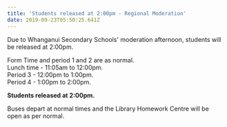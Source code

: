 ```yaml
---
title: 'Students released at 2:00pm - Regional Moderation'
date: 2019-09-23T05:50:25.641Z
---
```

Due to Whanganui Secondary Schools' moderation afternoon, students will be released at 2:00pm.

Form Time and period 1 and 2 are as normal.\
Lunch time - 11:05am to 12:00pm.\
Period 3 - 12:00pm to 1:00pm.\
Period 4 - 1:00pm to 2:00pm.  

**Students released at 2:00pm.** 

Buses depart at normal times and the Library Homework Centre will be open as per normal.
